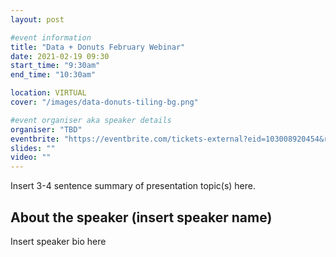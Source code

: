 ```yaml
---
layout: post

#event information
title: "Data + Donuts February Webinar"
date: 2021-02-19 09:30
start_time: "9:30am"
end_time: "10:30am"

location: VIRTUAL
cover: "/images/data-donuts-tiling-bg.png"

#event organiser aka speaker details
organiser: "TBD"
eventbrite: "https://eventbrite.com/tickets-external?eid=103008920454&ref=etckt"
slides: ""
video: ""
---
```


Insert 3-4 sentence summary of presentation topic(s) here.

## About the speaker (insert speaker name)

Insert speaker bio here
